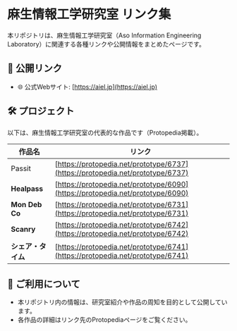 # 麻生情報工学研究室 リンク集

本リポジトリは、麻生情報工学研究室（Aso Information Engineering Laboratory）に関連する各種リンクや公開情報をまとめたページです。

## 🔗 公開リンク

- 🌐 公式Webサイト: [https://aiel.jp](https://aiel.jp)


## 🛠️ プロジェクト

以下は、麻生情報工学研究室の代表的な作品です（Protopedia掲載）。

| 作品名 | リンク |
|--------|--------|
| Passit | [https://protopedia.net/prototype/6737](https://protopedia.net/prototype/6737) |
| **Healpass** | [https://protopedia.net/prototype/6090](https://protopedia.net/prototype/6090) |
| **Mon Deb Co** | [https://protopedia.net/prototype/6731](https://protopedia.net/prototype/6731) |
| **Scanry**| [https://protopedia.net/prototype/6742](https://protopedia.net/prototype/6742) |
| **シェア・タイム**| [https://protopedia.net/prototype/6741](https://protopedia.net/prototype/6741) |


## 📌 ご利用について

- 本リポジトリ内の情報は、研究室紹介や作品の周知を目的として公開しています。
- 各作品の詳細はリンク先のProtopediaページをご覧ください。
